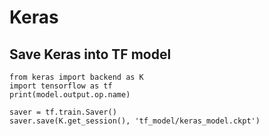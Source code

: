 # Keras

## Save Keras into TF model 

```
from keras import backend as K
import tensorflow as tf
print(model.output.op.name)

saver = tf.train.Saver()
saver.save(K.get_session(), 'tf_model/keras_model.ckpt')
```